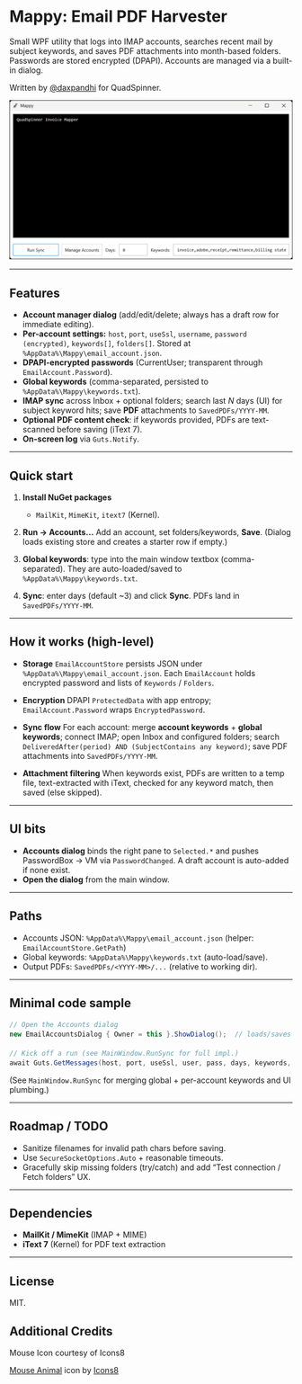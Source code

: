 # Mappy: Email PDF Harvester

Small WPF utility that logs into IMAP accounts, searches recent mail by subject keywords, and saves PDF attachments into month-based folders. Passwords are stored encrypted (DPAPI). Accounts are managed via a built-in dialog.

Written by [@daxpandhi](https://github.com/daxpandhi) for QuadSpinner.


![Mappy Screenshot](MappyUI.png)


---

## Features

* **Account manager dialog** (add/edit/delete; always has a draft row for immediate editing).  
* **Per-account settings:** `host`, `port`, `useSsl`, `username`, `password (encrypted)`, `keywords[]`, `folders[]`. Stored at `%AppData%\Mappy\email_account.json`.  
* **DPAPI-encrypted passwords** (CurrentUser; transparent through `EmailAccount.Password`).  
* **Global keywords** (comma-separated, persisted to `%AppData%\Mappy\keywords.txt`). 
* **IMAP sync** across Inbox + optional folders; search last *N* days (UI) for subject keyword hits; save **PDF** attachments to `SavedPDFs/YYYY-MM`.    
* **Optional PDF content check**: if keywords provided, PDFs are text-scanned before saving (iText 7).  
* **On-screen log** via `Guts.Notify`. 

---

## Quick start

1. **Install NuGet packages**

   * `MailKit`, `MimeKit`, `itext7` (Kernel).
2. **Run → Accounts…** Add an account, set folders/keywords, **Save**. (Dialog loads existing store and creates a starter row if empty.) 
3. **Global keywords**: type into the main window textbox (comma-separated). They are auto-loaded/saved to `%AppData%\Mappy\keywords.txt`. 
4. **Sync**: enter days (default ~3) and click **Sync**. PDFs land in `SavedPDFs/YYYY-MM`.  

---

## How it works (high-level)

* **Storage**
  `EmailAccountStore` persists JSON under `%AppData%\Mappy\email_account.json`. Each `EmailAccount` holds encrypted password and lists of `Keywords` / `Folders`.   

* **Encryption**
  DPAPI `ProtectedData` with app entropy; `EmailAccount.Password` wraps `EncryptedPassword`.  

* **Sync flow**
  For each account: merge **account keywords** + **global keywords**; connect IMAP; open Inbox and configured folders; search `DeliveredAfter(period) AND (SubjectContains any keyword)`; save PDF attachments into `SavedPDFs/YYYY-MM`.    

* **Attachment filtering**
  When keywords exist, PDFs are written to a temp file, text-extracted with iText, checked for any keyword match, then saved (else skipped).  

---

## UI bits

* **Accounts dialog** binds the right pane to `Selected.*` and pushes PasswordBox → VM via `PasswordChanged`. A draft account is auto-added if none exist.  
* **Open the dialog** from the main window. 

---

## Paths

* Accounts JSON: `%AppData%\Mappy\email_account.json` (helper: `EmailAccountStore.GetPath`) 
* Global keywords: `%AppData%\Mappy\keywords.txt` (auto-load/save). 
* Output PDFs: `SavedPDFs/<YYYY-MM>/...` (relative to working dir).  

---

## Minimal code sample

```csharp
// Open the Accounts dialog
new EmailAccountsDialog { Owner = this }.ShowDialog();  // loads/saves store

// Kick off a run (see MainWindow.RunSync for full impl.)
await Guts.GetMessages(host, port, useSsl, user, pass, days, keywords, folders);
```

(See `MainWindow.RunSync` for merging global + per-account keywords and UI plumbing.) 

---

## Roadmap / TODO

* Sanitize filenames for invalid path chars before saving.
* Use `SecureSocketOptions.Auto` + reasonable timeouts.
* Gracefully skip missing folders (try/catch) and add “Test connection / Fetch folders” UX.

---

## Dependencies

* **MailKit / MimeKit** (IMAP + MIME)
* **iText 7** (Kernel) for PDF text extraction

---

## License

MIT.


## Additional Credits

Mouse Icon courtesy of Icons8

[Mouse Animal](https://icons8.com/icon/PlxnotwI57JG/mouse-animal") icon by [Icons8](https://icons8.com)